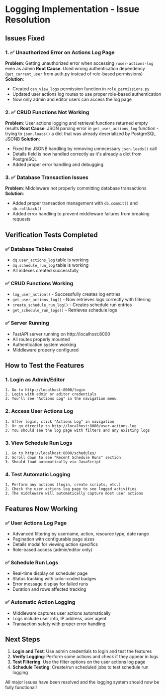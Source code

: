 # Logging Implementation - Issue Resolution

## Issues Fixed

### 1. ✅ **Unauthorized Error on Actions Log Page**
**Problem**: Getting unauthorized error when accessing `/user-actions-log` even as admin
**Root Cause**: Used wrong authentication dependency (`get_current_user` from auth.py instead of role-based permissions)
**Solution**: 
- Created `can_view_logs` permission function in `role_permissions.py`
- Updated user actions log routes to use proper role-based authentication
- Now only admin and editor users can access the log page

### 2. ✅ **CRUD Functions Not Working**
**Problem**: User actions logging and retrieval functions returned empty results
**Root Cause**: JSON parsing error in `get_user_actions_log` function - trying to `json.loads()` a dict that was already deserialized by PostgreSQL JSONB
**Solution**: 
- Fixed the JSONB handling by removing unnecessary `json.loads()` call
- Details field is now handled correctly as it's already a dict from PostgreSQL
- Added proper error handling and debugging

### 3. ✅ **Database Transaction Issues**
**Problem**: Middleware not properly committing database transactions
**Solution**: 
- Added proper transaction management with `db.commit()` and `db.rollback()`
- Added error handling to prevent middleware failures from breaking requests

## Verification Tests Completed

### ✅ **Database Tables Created**
- `dq.user_actions_log` table is working
- `dq.schedule_run_log` table is working
- All indexes created successfully

### ✅ **CRUD Functions Working**
- `log_user_action()` - Successfully creates log entries
- `get_user_actions_log()` - Now retrieves logs correctly with filtering
- `create_schedule_run_log()` - Creates schedule run entries
- `get_schedule_run_logs()` - Retrieves schedule logs

### ✅ **Server Running**
- FastAPI server running on http://localhost:8000
- All routes properly mounted
- Authentication system working
- Middleware properly configured

## How to Test the Features

### 1. **Login as Admin/Editor**
```
1. Go to http://localhost:8000/login
2. Login with admin or editor credentials
3. You'll see "Actions Log" in the navigation menu
```

### 2. **Access User Actions Log**
```
1. After login, click "Actions Log" in navigation
2. Or go directly to http://localhost:8000/user-actions-log
3. You should see the log page with filters and any existing logs
```

### 3. **View Schedule Run Logs**
```
1. Go to http://localhost:8000/schedules/
2. Scroll down to see "Recent Schedule Runs" section
3. Should load automatically via JavaScript
```

### 4. **Test Automatic Logging**
```
1. Perform any actions (login, create scripts, etc.)
2. Check the user actions log page to see logged activities
3. The middleware will automatically capture most user actions
```

## Features Now Working

### ✅ **User Actions Log Page**
- Advanced filtering by username, action, resource type, date range
- Pagination with configurable page sizes
- Details modal for viewing action specifics
- Role-based access (admin/editor only)

### ✅ **Schedule Run Logs**
- Real-time display on scheduler page
- Status tracking with color-coded badges
- Error message display for failed runs
- Duration and rows affected tracking

### ✅ **Automatic Action Logging**
- Middleware captures user actions automatically
- Logs include user info, IP address, user agent
- Transaction safety with proper error handling

## Next Steps

1. **Login and Test**: Use admin credentials to login and test the features
2. **Verify Logging**: Perform some actions and check if they appear in logs
3. **Test Filtering**: Use the filter options on the user actions log page
4. **Schedule Testing**: Create/run scheduled jobs to test schedule run logging

All major issues have been resolved and the logging system should now be fully functional!
